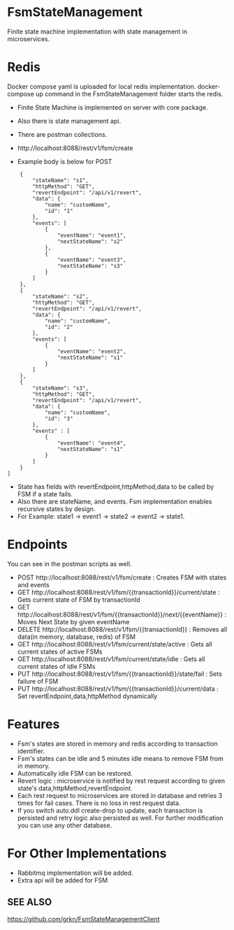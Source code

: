 # FsmStateManagement
Finite state machine implementation with state management in microservices.

# Redis
Docker compose yaml is uploaded for local redis implementation.
docker-compose up command in the FsmStateManagement folder starts the redis.

- Finite State Machine is implemented on server with core package.
- Also there is state management api.
- There are postman collections.

- http://localhost:8088/rest/v1/fsm/create
- Example body is below for POST 


```[
    {
        "stateName": "s1",
        "httpMethod": "GET",
        "revertEndpoint": "/api/v1/revert",
        "data": {
            "name": "customName",
            "id": "1"
        },
        "events": [
            {
                "eventName": "event1",
                "nextStateName": "s2"
            },
            {
            	"eventName": "event3",
            	"nextStateName": "s3"
            }
        ]
    },
    {
        "stateName": "s2",
        "httpMethod": "GET",
        "revertEndpoint": "/api/v1/revert",
        "data": {
            "name": "customName",
            "id": "2"
        },
        "events": [
        	{
                "eventName": "event2",
                "nextStateName": "s1"
            }	
        ]
    },
    {
        "stateName": "s3",
        "httpMethod": "GET",
        "revertEndpoint": "/api/v1/revert",
        "data": {
            "name": "customName",
            "id": "3"
        },
        "events" : [
            {
            	"eventName": "event4",
            	"nextStateName": "s1"
            }
        ]
    }
]
```
- State has fields with revertEndpoint,httpMethod,data to be called by FSM if a state fails.
- Also there are stateName, and events. Fsm implementation enables recursive states by design.
- For Example: state1 -> event1 -> state2 -> event2 -> state1. 

# Endpoints
You can see in the postman scripts as well.
- POST http://localhost:8088/rest/v1/fsm/create  : Creates FSM with states and events
- GET http://localhost:8088/rest/v1/fsm/{{transactionId}}/current/state  : Gets current state of FSM by transactionId
- GET http://localhost:8088/rest/v1/fsm/{{transactionId}}/next/{{eventName}}  : Moves Next State by given eventName
- DELETE http://localhost:8088/rest/v1/fsm/{{transactionId}}  : Removes all data(in memory, database, redis) of FSM
- GET http://localhost:8088/rest/v1/fsm/current/state/active  : Gets all current states of active FSMs
- GET http://localhost:8088/rest/v1/fsm/current/state/idle  : Gets all current states of idle FSMs
- PUT http://localhost:8088/rest/v1/fsm/{{transactionId}}/state/fail  : Sets failure of FSM
- PUT http://localhost:8088/rest/v1/fsm/{{transactionId}}/current/data : Set revertEndpoint,data,httpMethod dynamically

# Features
- Fsm's states are stored in memory and redis according to transaction identifier.
- Fsm's states can be idle and 5 minutes idle means to remove FSM from in memory.
- Automatically idle FSM can be restored.
- Revert logic : microservice is notified by rest request according to given state's data,httpMethod,revertEndpoint.
- Each rest request to microservices are stored in database and retries 3 times for fail cases. There is no loss in rest request data.
- If you switch auto.ddl create-drop to update, each transaction is persisted and retry logic also persisted as well. For further modification you can use any other database.

# For Other Implementations
- Rabbitmq implementation will be added.
- Extra api will be added for FSM

## SEE ALSO
https://github.com/grkn/FsmStateManagementClient

